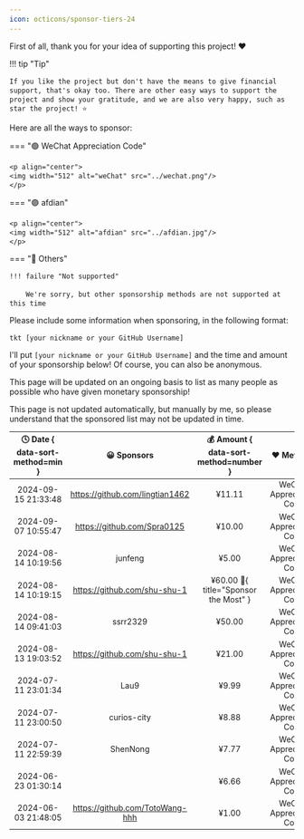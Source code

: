 ```yaml
---
icon: octicons/sponsor-tiers-24
---
```


First of all, thank you for your idea of supporting this project! ❤️

!!! tip "Tip"

    If you like the project but don't have the means to give financial support, that's okay too. There are other easy ways to support the project and show your gratitude, and we are also very happy, such as star the project! ⭐

Here are all the ways to sponsor:

=== "🟢 WeChat Appreciation Code"

    <p align="center">
    <img width="512" alt="weChat" src="../wechat.png"/>
    </p>

=== "🟣 afdian"

    <p align="center">
    <img width="512" alt="afdian" src="../afdian.jpg"/>
    </p>

=== "🔵 Others"

    !!! failure "Not supported"

        We're sorry, but other sponsorship methods are not supported at this time

Please include some information when sponsoring, in the following format:

```linenums="0"
tkt [your nickname or your GitHub Username]
```

I'll put `[your nickname or your GitHub Username]` and the time and amount of your sponsorship below! Of course, you can also be anonymous.

This page will be updated on an ongoing basis to list as many people as possible who have given monetary sponsorship!

This page is not updated automatically, but manually by me, so please understand that the sponsored list may not be updated in time.

| 🕓 Date { data-sort-method=min } |           😀 Sponsors            |    💰 Amount { data-sort-method=number }    |        ❤️ Methods         |
| :-----------------------------: | :-----------------------------: | :----------------------------------------: | :----------------------: |
|       2024-09-15 21:33:48       | https://github.com/lingtian1462 |                   ¥11.11                   | WeChat Appreciation Code |
|       2024-09-07 10:55:47       |   https://github.com/Spra0125   |                   ¥10.00                   | WeChat Appreciation Code |
|       2024-08-14 10:19:56       |             junfeng             |                   ¥5.00                    | WeChat Appreciation Code |
|       2024-08-14 10:19:15       |  https://github.com/shu-shu-1   | ¥60.00 :crown:{ title="Sponsor the Most" } | WeChat Appreciation Code |
|       2024-08-14 09:41:03       |            ssrr2329             |                   ¥50.00                   | WeChat Appreciation Code |
|       2024-08-13 19:03:52       |  https://github.com/shu-shu-1   |                   ¥21.00                   | WeChat Appreciation Code |
|       2024-07-11 23:01:34       |              Lau9               |                   ¥9.99                    | WeChat Appreciation Code |
|       2024-07-11 23:00:50       |           curios-city           |                   ¥8.88                    | WeChat Appreciation Code |
|       2024-07-11 22:59:39       |            ShenNong             |                   ¥7.77                    | WeChat Appreciation Code |
|       2024-06-23 01:30:14       |                                 |                   ¥6.66                    | WeChat Appreciation Code |
|       2024-06-03 21:48:05       | https://github.com/TotoWang-hhh |                   ¥1.00                    | WeChat Appreciation Code |
